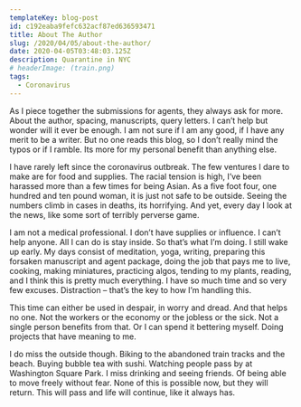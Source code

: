 ```yaml
---
templateKey: blog-post
id: c192eaba9fefc632acf87ed636593471
title: About The Author
slug: /2020/04/05/about-the-author/
date: 2020-04-05T03:48:03.125Z
description: Quarantine in NYC
# headerImage: (train.png)
tags:
  - Coronavirus
---
```



As I piece together the submissions for agents, they always ask for more. About the author, spacing, manuscripts, query letters. I can’t help but wonder will it ever be enough. I am not sure if I am any good, if I have any merit to be a writer. But no one reads this blog, so I don’t really mind the typos or if I ramble. Its more for my personal benefit than anything else.

I have rarely left since the coronavirus outbreak. The few ventures I dare to make are for food and supplies. The racial tension is high, I’ve been harassed more than a few times for being Asian. As a five foot four, one hundred and ten pound woman, it is just not safe to be outside. Seeing the numbers climb in cases in deaths, its horrifying. And yet, every day I look at the news, like some sort of terribly perverse game.

I am not a medical professional. I don’t have supplies or influence. I can’t help anyone. All I can do is stay inside. So that’s what I’m doing. I still wake up early. My days consist of meditation, yoga, writing, preparing this forsaken manuscript and agent package, doing the job that pays me to live, cooking, making miniatures, practicing algos, tending to my plants, reading, and I think this is pretty much everything. I have so much time and so very few excuses.  Distraction – that’s the key to how I’m handling this.

This time can either be used in despair, in worry and dread. And that helps no one. Not the workers or the economy or the jobless or the sick. Not a single person benefits from that. Or I can spend it bettering myself. Doing projects that have meaning to me.

I do miss the outside though. Biking to the abandoned train tracks and the beach. Buying bubble tea with sushi. Watching people pass by at Washington Square Park. I miss drinking and seeing friends. Of being able to move freely without fear. None of this is possible now, but they will return. This will pass and life will continue, like it always has.

